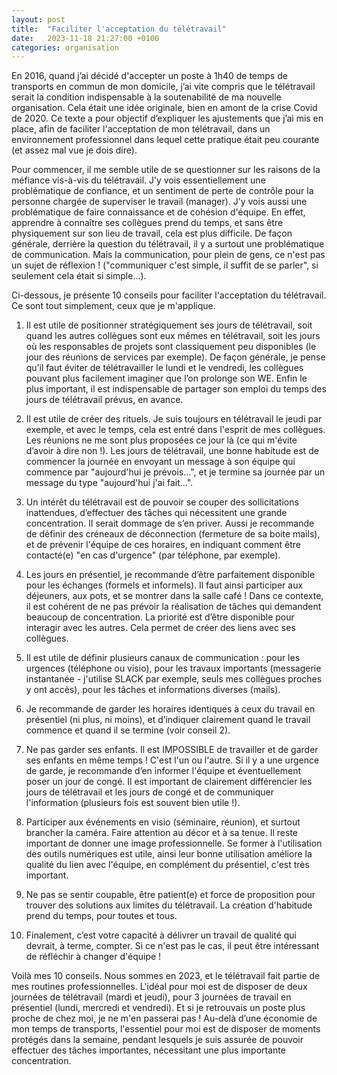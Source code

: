 ```yaml
---
layout: post
title:  "Faciliter l'acceptation du télétravail"
date:   2023-11-18 21:27:00 +0100
categories: organisation
---
```


En 2016, quand j’ai décidé d'accepter un poste à 1h40 de temps de transports en commun de mon domicile, j’ai vite compris que le télétravail serait la condition indispensable à la soutenabilité de ma nouvelle organisation. Cela était une idée originale, bien en amont de la crise Covid de 2020. Ce texte a pour objectif d’expliquer les ajustements que j’ai mis en place, afin de faciliter l'acceptation de mon télétravail, dans un environnement professionnel dans lequel cette pratique était peu courante (et assez mal vue je dois dire).

Pour commencer, il me semble utile de se questionner sur les raisons de la méfiance vis-à-vis du télétravail. J’y vois essentiellement une problématique de confiance, et un sentiment de perte de contrôle pour la personne chargée de superviser le travail (manager). J’y vois aussi une problématique de faire connaissance et de cohésion d'équipe. En effet, apprendre à connaître ses collègues prend du temps, et sans être physiquement sur son lieu de travail, cela est plus difficile. De façon générale, derrière la question du télétravail, il y a surtout une problématique de communication. Mais la communication, pour plein de gens, ce n'est pas un sujet de réflexion ! ("communiquer c'est simple, il suffit de se parler", si seulement cela était si simple…).

Ci-dessous, je présente 10 conseils pour faciliter l'acceptation du télétravail. Ce sont tout simplement, ceux que je m'applique.

1. Il est utile de positionner stratégiquement ses jours de télétravail, soit quand les autres collègues sont eux mêmes en télétravail, soit les jours où les responsables de projets sont classiquement peu disponibles (le jour des réunions de services par exemple). De façon générale, je pense qu’il faut éviter de télétravailler le lundi et le vendredi, les collègues pouvant plus facilement imaginer que l’on prolonge son WE. Enfin le plus important, il est indispensable de partager son emploi du temps des jours de télétravail prévus, en avance.

2. Il est utile de créer des rituels. Je suis toujours en télétravail le jeudi par exemple, et avec le temps, cela est entré dans l'esprit de mes collègues. Les réunions ne me sont plus proposées ce jour là (ce qui m'évite d’avoir à dire non !). Les jours de télétravail, une bonne habitude est de commencer la journée en envoyant un message à son équipe qui commence par "aujourd'hui je prévois...", et je termine sa journée par un message du type "aujourd'hui j'ai fait...".
 
 3. Un intérêt du télétravail est de pouvoir se couper des sollicitations inattendues, d’effectuer des tâches qui nécessitent une grande concentration. Il serait dommage de s’en priver. Aussi je recommande de définir des créneaux de déconnection (fermeture de sa boite mails), et de prévenir l'équipe de ces horaires, en indiquant comment être contacté(e) "en cas d'urgence" (par téléphone, par exemple). 
 
4. Les jours en présentiel, je recommande d’être parfaitement disponible pour les échanges (formels et informels). Il faut ainsi participer aux déjeuners, aux pots, et se montrer dans la salle café ! Dans ce contexte, il est cohérent de ne pas prévoir la réalisation de tâches qui demandent beaucoup de concentration. La priorité est d’être disponible pour interagir avec les autres. Cela permet de créer des liens avec ses collègues.

5. Il est utile de définir plusieurs canaux de communication : pour les urgences (téléphone ou visio), pour les travaux importants (messagerie instantanée - j'utilise SLACK par exemple, seuls mes collègues proches y ont accès), pour les tâches et informations diverses (mails).

6. Je recommande de garder les horaires identiques à ceux du travail en présentiel (ni plus, ni moins), et d’indiquer clairement quand le travail commence et quand il se termine (voir conseil 2).

7. Ne pas garder ses enfants. Il est IMPOSSIBLE de travailler et de garder ses enfants en même temps ! C'est l'un ou l'autre. Si il y a une urgence de garde, je recommande d’en informer l'équipe et éventuellement poser un jour de congé. Il est important de clairement différencier les jours de télétravail et les jours de congé et de communiquer l'information (plusieurs fois est souvent bien utile !).

8. Participer aux événements en visio (séminaire, réunion), et surtout brancher la caméra. Faire attention au décor et à sa tenue. Il reste important de donner une image professionnelle. Se former à l'utilisation des outils numériques est utile, ainsi leur bonne utilisation améliore la qualité du lien avec l'équipe, en complément du présentiel, c'est très important.

9. Ne pas se sentir coupable, être patient(e) et force de proposition pour trouver des solutions aux limites du télétravail. La création d'habitude prend du temps, pour toutes et tous.

10. Finalement, c’est votre capacité à délivrer un travail de qualité qui devrait, à terme, compter. Si ce n'est pas le cas, il peut être intéressant de réfléchir à changer d'équipe !

Voilà mes 10 conseils. Nous sommes en 2023, et le télétravail fait partie de mes routines professionnelles. L'idéal pour moi est de disposer de deux journées de télétravail (mardi et jeudi), pour 3 journées de travail en présentiel (lundi, mercredi et vendredi). Et si je retrouvais un poste plus proche de chez moi, je ne m'en passerai pas ! Au-delà d’une économie de mon temps de transports, l'essentiel pour moi est de disposer de moments protégés dans la semaine, pendant lesquels je suis assurée de pouvoir effectuer des tâches importantes, nécessitant une plus importante concentration.
